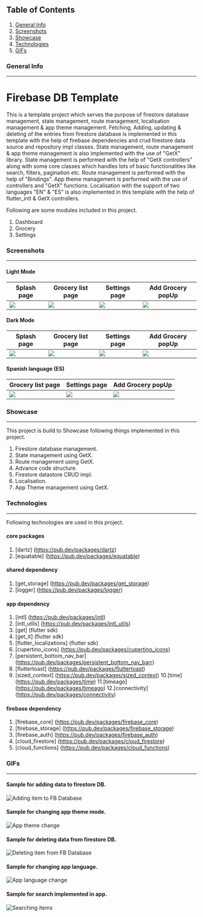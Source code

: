 ## Table of Contents
1. [General Info](#general-info)
2. [Screenshots](#screenshots)
3. [Showcase](#showcase)
4. [Technologies](#technologies)
5. [GIFs](#gifs)

### General Info
***
# Firebase DB Template
  This is a template project which serves the purpose of firestore database management, state management, route management, localisation management & app theme management.
  Fetching, Adding, updating & deleting of the entries from firestore database is implemented in this template with the help of firebase dependencies and crud firestore data source and repository impl classes.
  State management, route management & app theme management is also implemented with the use of "GetX" library.
  State management is performed with the help of "GetX controllers" along with some core classes which handles lots of basic functionalities like search, filters, pagination etc.
  Route management is performed with the help of "Bindings".
  App theme management is performed with the use of controllers and "GetX" functions.
  Localisation with the support of two languages "EN" & "ES" is also implemented in this template with the help of flutter_intl & GetX controllers.

  Following are some modules included in this project.

  1. Dashboard
  2. Grocery
  3. Settings

### Screenshots
***

 #### Light Mode

 | Splash page                 | Grocery list page              | Settings page                 | Add Grocery popUp                  |
 | -----------                 | -----------------              | -------------                 | -------------                      |
 | ![](/screenshots/splash.png)| ![](/screenshots/groceries.png)| ![](/screenshots/settings.png)| ![](/screenshots/add_groceries.png)|


 #### Dark Mode

 | Splash page                     | Grocery list page                  | Settings page                     | Add Grocery popUp                      |
 | -----------                     | -----------------                  | -------------                     | -------------                          |
 | ![](/screenshots/splash_drk.png)| ![](/screenshots/groceries_drk.png)| ![](/screenshots/settings_drk.png)| ![](/screenshots/add_groceries_drk.png)|


 #### Spanish language (ES)

 | Grocery list page                 | Settings page                    | Add Grocery popUp                     |
 | -----------------                 | -------------                    | -------------                         |
 | ![](/screenshots/groceries_es.png)| ![](/screenshots/settings_es.png)| ![](/screenshots/add_groceries_es.png)|

### Showcase
***

  This project is build to Showcase following things implemented in this project.

  1. Firestore database management.
  2. State management using GetX.
  3. Route management using GetX.
  4. Advance code structure.
  5. Firestore datastore CRUD impl.
  6. Localisation.
  7. App Theme management using GetX.


### Technologies
***

   Following technologies are used in this project.

   #### core packages

   1. [dartz] (https://pub.dev/packages/dartz)
   2. [equatable] (https://pub.dev/packages/equatable)

   #### shared dependency

   1. [get_storage] (https://pub.dev/packages/get_storage)
   2. [logger] (https://pub.dev/packages/logger)

   #### app dependency

   1. [intl] (https://pub.dev/packages/intl)
   2. [intl_utils] (https://pub.dev/packages/intl_utils)
   3. [get] (flutter sdk)
   4. [get_it] (flutter sdk)
   5. [flutter_localizations] (flutter sdk)
   6. [cupertino_icons] (https://pub.dev/packages/cupertino_icons)
   7. [persistent_bottom_nav_bar] (https://pub.dev/packages/persistent_bottom_nav_barr)
   8. [fluttertoast] (https://pub.dev/packages/fluttertoast)
   9. [sized_context] (https://pub.dev/packages/sized_context)
   10.[time] (https://pub.dev/packages/time)
   11.[timeago] (https://pub.dev/packages/timeago)
   12.[connectivity] (https://pub.dev/packages/connectivity)

   #### firebase dependency

   1. [firebase_core] (https://pub.dev/packages/firebase_core)
   2. [firebase_storage] (https://pub.dev/packages/firebase_storage)
   3. [firebase_auth] (https://pub.dev/packages/firebase_auth)
   4. [cloud_firestore] (https://pub.dev/packages/cloud_firestore)
   5. [cloud_functions] (https://pub.dev/packages/cloud_functions)


### GIFs
***

   #### Sample for adding data to firestore DB.

   ![Adding item to FB Database](/screenshots/add_data_db.gif)

   #### Sample for changing app theme mode.

   ![App theme change](/screenshots/app_mode_change.gif)

   #### Sample for deleting data from firestore DB.

   ![Deleting item from FB Database](/screenshots/delete_data.gif)

   #### Sample for changing app language.

   ![App language change](/screenshots/language_change.gif)

   #### Sample for search implemented in app.

   ![Searching items](/screenshots/search.gif)





